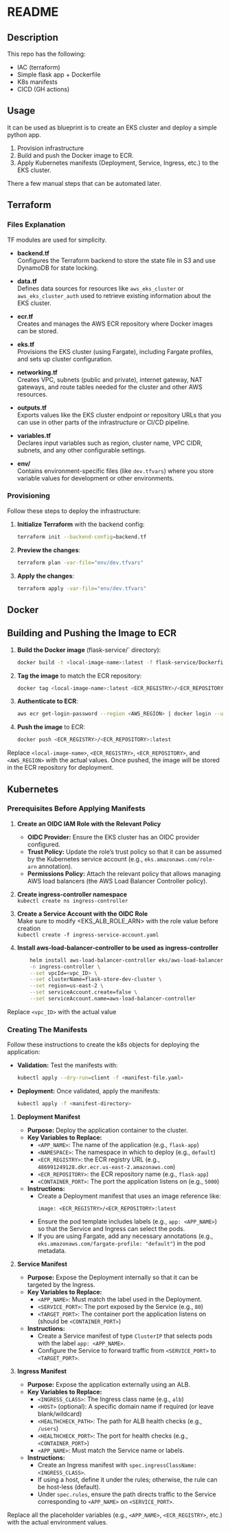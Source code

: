 # README

## Description
This repo has the following:
- IAC (terraform)
- Simple flask app + Dockerfile
- K8s manifests
- CICD (GH actions)

## Usage
It can be used as blueprint is to create an EKS cluster and deploy a simple python app.


1. Provision infrastructure
2. Build and push the Docker image to ECR.
3. Apply Kubernetes manifests (Deployment, Service, Ingress, etc.) to the EKS cluster.

There a few manual steps that can be automated later.

## Terraform

### Files Explanation

TF modules are used for simplicity.

- **backend.tf**  
  Configures the Terraform backend to store the state file in S3 and use DynamoDB for state locking.

- **data.tf**  
  Defines data sources for resources like `aws_eks_cluster` or `aws_eks_cluster_auth` used to retrieve existing information about the EKS cluster.

- **ecr.tf**  
  Creates and manages the AWS ECR repository where Docker images can be stored.

- **eks.tf**  
  Provisions the EKS cluster (using Fargate), including Fargate profiles, and sets up cluster configuration.

- **networking.tf**  
  Creates VPC, subnets (public and private), internet gateway, NAT gateways, and route tables needed for the cluster and other AWS resources.

- **outputs.tf**  
  Exports values like the EKS cluster endpoint or repository URLs that you can use in other parts of the infrastructure or CI/CD pipeline.

- **variables.tf**  
  Declares input variables such as region, cluster name, VPC CIDR, subnets, and any other configurable settings.

- **env/**  
  Contains environment-specific files (like `dev.tfvars`) where you store variable values for development or other environments.

### Provisioning 

Follow these steps to deploy the infrastructure:

1. **Initialize Terraform** with the backend config:
    ```bash
    terraform init --backend-config=backend.tf
    ```

2. **Preview the changes**:
    ```bash
    terraform plan -var-file="env/dev.tfvars"
    ```

3. **Apply the changes**:
    ```bash
    terraform apply -var-file="env/dev.tfvars"
    ```


## Docker

## Building and Pushing the Image to ECR

1. **Build the Docker image** (flask-service/` directory):
    ```bash
    docker build -t <local-image-name>:latest -f flask-service/Dockerfile .
    ```

2. **Tag the image** to match the ECR repository:
    ```bash
    docker tag <local-image-name>:latest <ECR_REGISTRY>/<ECR_REPOSITORY>:latest
    ```

3. **Authenticate to ECR**:
    ```bash
    aws ecr get-login-password --region <AWS_REGION> | docker login --username AWS --password-stdin <ECR_REGISTRY>
    ```

4. **Push the image** to ECR:
    ```bash
    docker push <ECR_REGISTRY>/<ECR_REPOSITORY>:latest
    ```

Replace `<local-image-name>`, `<ECR_REGISTRY>`, `<ECR_REPOSITORY>`, and `<AWS_REGION>` with the actual values. Once pushed, the image will be stored in the ECR repository for deployment.



## Kubernetes 

### Prerequisites Before Applying Manifests

1. **Create an OIDC IAM Role with the Relevant Policy**  
   - **OIDC Provider:** Ensure the EKS cluster has an OIDC provider configured.  
   - **Trust Policy:** Update the role’s trust policy so that it can be assumed by the Kubernetes service account (e.g., `eks.amazonaws.com/role-arn` annotation).  
   - **Permissions Policy:** Attach the relevant policy that allows managing AWS load balancers (the AWS Load Balancer Controller policy).

2. **Create ingress-controller namespace**  
    `kubectl create ns ingress-controller`

3. **Create a Service Account with the OIDC Role**  
   Make sure to modify <EKS_ALB_ROLE_ARN> with the role value before creation  
   `kubectl create -f ingress-service-account.yaml`

4. **Install aws-load-balancer-controller to be used as ingress-controller**
    ```bash 
        helm install aws-load-balancer-controller eks/aws-load-balancer-controller \
        -n ingress-controller \
        --set vpcId=<vpc_ID> \
        --set clusterName=flask-store-dev-cluster \
        --set region=us-east-2 \
        --set serviceAccount.create=false \
        --set serviceAccount.name=aws-load-balancer-controller
    ```

Replace `<vpc_ID>` with the actual value


### Creating The Manifests

Follow these instructions to create the k8s objects for deploying the application:

   - **Validation:** Test the manifests with:
     ```bash
     kubectl apply --dry-run=client -f <manifest-file.yaml>
     ```
   - **Deployment:** Once validated, apply the manifests:
     ```bash
     kubectl apply -f <manifest-directory>
     ```

1. **Deployment Manifest**

   - **Purpose:** Deploy the application container to the cluster.
   - **Key Variables to Replace:**
     - `<APP_NAME>`: The name of the application (e.g., `flask-app`)
     - `<NAMESPACE>`: The namespace in which to deploy (e.g., `default`)
     - `<ECR_REGISTRY>`: the ECR registry URL (e.g., `486991249128.dkr.ecr.us-east-2.amazonaws.com`)
     - `<ECR_REPOSITORY>`: the ECR repository name (e.g., `flask-app`)
     - `<CONTAINER_PORT>`: The port the application listens on (e.g., `5000`)
   - **Instructions:**
     - Create a Deployment manifest that uses an image reference like:
       ```
       image: <ECR_REGISTRY>/<ECR_REPOSITORY>:latest
       ```
     - Ensure the pod template includes labels (e.g., `app: <APP_NAME>`) so that the Service and Ingress can select the pods.
     - If you are using Fargate, add any necessary annotations (e.g., `eks.amazonaws.com/fargate-profile: "default"`) in the pod metadata.

2. **Service Manifest**

   - **Purpose:** Expose the Deployment internally so that it can be targeted by the Ingress.
   - **Key Variables to Replace:**
     - `<APP_NAME>`: Must match the label used in the Deployment.
     - `<SERVICE_PORT>`: The port exposed by the Service (e.g., `80`)
     - `<TARGET_PORT>`: The container port the application listens on (should be `<CONTAINER_PORT>`)
   - **Instructions:**
     - Create a Service manifest of type `ClusterIP` that selects pods with the label `app: <APP_NAME>`.
     - Configure the Service to forward traffic from `<SERVICE_PORT>` to `<TARGET_PORT>`.

3. **Ingress Manifest**

   - **Purpose:** Expose the application externally using an ALB.
   - **Key Variables to Replace:**
     - `<INGRESS_CLASS>`: The Ingress class name (e.g., `alb`)
     - `<HOST>` (optional): A specific domain name if required (or leave blank/wildcard)
     - `<HEALTHCHECK_PATH>`: The path for ALB health checks (e.g., `/users`)
     - `<HEALTHCHECK_PORT>`: The port for health checks (e.g., `<CONTAINER_PORT>`)
     - `<APP_NAME>`: Must match the Service name or labels.
   - **Instructions:**
     - Create an Ingress manifest with `spec.ingressClassName: <INGRESS_CLASS>`.
     - If using a host, define it under the rules; otherwise, the rule can be host-less (default).
     - Under `spec.rules`, ensure the path directs traffic to the Service corresponding to `<APP_NAME>` on `<SERVICE_PORT>`.


Replace all the placeholder variables (e.g., `<APP_NAME>`, `<ECR_REGISTRY>`, etc.) with the actual environment values.
